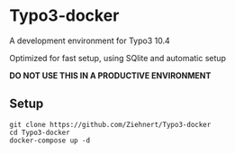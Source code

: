 # Typo3-docker

A development environment for Typo3 10.4

Optimized for fast setup, using SQlite and automatic setup

**DO NOT USE THIS IN A PRODUCTIVE ENVIRONMENT**

## Setup

```
git clone https://github.com/Ziehnert/Typo3-docker
cd Typo3-docker
docker-compose up -d
```

